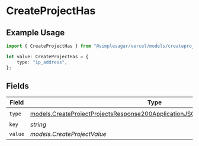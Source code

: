 # CreateProjectHas

## Example Usage

```typescript
import { CreateProjectHas } from "@simplesagar/vercel/models/createprojectop.js";

let value: CreateProjectHas = {
    type: "ip_address",
};
```

## Fields

| Field                                                                                                                                                                  | Type                                                                                                                                                                   | Required                                                                                                                                                               | Description                                                                                                                                                            |
| ---------------------------------------------------------------------------------------------------------------------------------------------------------------------- | ---------------------------------------------------------------------------------------------------------------------------------------------------------------------- | ---------------------------------------------------------------------------------------------------------------------------------------------------------------------- | ---------------------------------------------------------------------------------------------------------------------------------------------------------------------- |
| `type`                                                                                                                                                                 | [models.CreateProjectProjectsResponse200ApplicationJSONResponseBodySecurityType](../models/createprojectprojectsresponse200applicationjsonresponsebodysecuritytype.md) | :heavy_check_mark:                                                                                                                                                     | N/A                                                                                                                                                                    |
| `key`                                                                                                                                                                  | *string*                                                                                                                                                               | :heavy_minus_sign:                                                                                                                                                     | N/A                                                                                                                                                                    |
| `value`                                                                                                                                                                | *models.CreateProjectValue*                                                                                                                                            | :heavy_minus_sign:                                                                                                                                                     | N/A                                                                                                                                                                    |